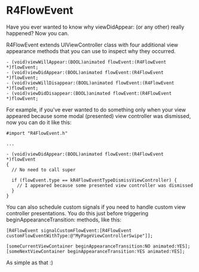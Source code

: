 R4FlowEvent
===========

Have you ever wanted to know why viewDidAppear: (or any other) really happened? Now you can.

R4FlowEvent extends UIViewController class with four additional view appearance methods that you can use to inspect why they occurred. 

    - (void)viewWillAppear:(BOOL)animated flowEvent:(R4FlowEvent *)flowEvent;
    - (void)viewDidAppear:(BOOL)animated flowEvent:(R4FlowEvent *)flowEvent;
    - (void)viewWillDisappear:(BOOL)animated flowEvent:(R4FlowEvent *)flowEvent;
    - (void)viewDidDisappear:(BOOL)animated flowEvent:(R4FlowEvent *)flowEvent;


For example, if you've ever wanted to do something only when your view appeared because some modal (presented) view controller was dismissed, now you can do it like this:

    #import "R4FlowEvent.h"
    
    ...

    - (void)viewDidAppear:(BOOL)animated flowEvent:(R4FlowEvent *)flowEvent
    {
      // No need to call super
    
      if (flowEvent.type == kR4FlowEventTypeDismissViewController) {
        // I appeared because some presented view controller was dismissed
      }
    }
    
You can also schedule custom signals if you need to handle custom view controller presentations. You do this just before triggering beginAppearanceTransition: methods, like this:
  
    [R4FlowEvent signalCustomFlowEvent:[R4FlowEvent customFlowEventWithType:@"MyPageViewControllerSwipe"]];
  
    [someCurrentViewContainer beginAppearanceTransition:NO animated:YES];
    [someNextViewContainer beginAppearanceTransition:YES animated:YES]; 
    
    
As simple as that :)
